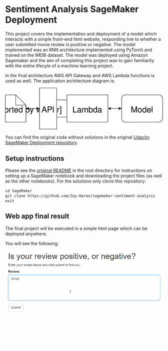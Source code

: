 # Sentiment Analysis SageMaker Deployment

This project covers the implementation and deployment of a model which interacts with a simple front-end html website, responding live to whether a user submitted movie review is positive or negative. The model implemented was an RNN architecture implemented using PyTorch and trained on the IMDB dataset. The model was deployed using Amazon Sagemaker and the aim of completing this project was to gain familiarity with the entire lifecyle of a machine learning project.

In the final architecture AWS API Gateway and AWS Lambda functions is used as well. The application architecture diagram is:

![Web app Diagram](./Web&#32;App&#32;Diagram.svg) 

You can find the original code without solutions in the original [Udacity SageMaker Deployment repository](https://github.com/udacity/sagemaker-deployment).

## Setup instructions
Please see the [original README](https://github.com/udacity/sagemaker-deployment/tree/master/README.md) in the root directory for instructions on setting up a SageMaker notebook and downloading the project files (as well as the other notebooks). For the solutions only clone this repository:

```
cd SageMaker
git clone https://github.com/Jay-Haran/sagemaker-sentiment-analysis
exit
```

## Web app final result

The final project will be executed in a simple html page which can be deployed anywhere. 

You will see the following:

![Web app example](./webapp.gif) 

